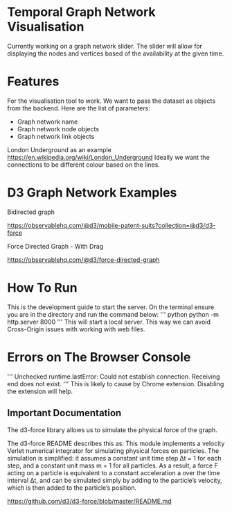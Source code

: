 # Temporal Graph Network Visualisation

Currently working on a graph network slider. The slider will allow for displaying the nodes and vertices based of the availability at the given time.

# Features

For the visualisation tool to work. We want to pass the dataset as objects from the backend. Here are the list of parameters:

* Graph network name
* Graph network node objects
* Graph network link objects

London Underground as an example
https://en.wikipedia.org/wiki/London_Underground
Ideally we want the connections to be different colour based on the lines.


# D3 Graph Network Examples

Bidirected graph

https://observablehq.com/@d3/mobile-patent-suits?collection=@d3/d3-force

Force Directed Graph - With Drag

https://observablehq.com/@d3/force-directed-graph

# How To Run
This is the development guide to start the server. On the terminal ensure you are in the directory and run the command below:
''' python
python -m http.server 8000
'''
This will start a local server. This way we can avoid Cross-Origin issues with working with web files.

# Errors on The Browser Console
'''
Unchecked runtime.lastError: Could not establish connection. Receiving end does not exist. 
'''
This is likely to cause by Chrome extension. Disabling the extension will help.

## Important Documentation


The d3-force library allows us to simulate the physical force of the graph.

The d3-force README describes this as:
This module implements a velocity Verlet numerical integrator for simulating physical forces on particles. The simulation is simplified: it assumes a constant unit time step Δt = 1 for each step, and a constant unit mass m = 1 for all particles. As a result, a force F acting on a particle is equivalent to a constant acceleration a over the time interval Δt, and can be simulated simply by adding to the particle’s velocity, which is then added to the particle’s position.

https://github.com/d3/d3-force/blob/master/README.md